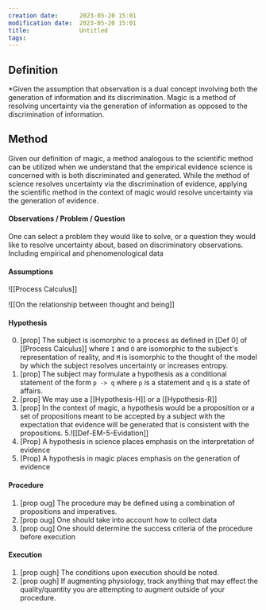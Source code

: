 ```yaml
---
creation date:		2023-05-20 15:01
modification date:	2023-05-20 15:01
title: 				Untitled
tags:
---
```

## Definition
*Given the assumption that observation is a dual concept involving both the generation of information and its discrimination. Magic is a method of resolving uncertainty via the generation of information as opposed to the discrimination of information.

## Method
Given our definition of magic, a method analogous to the scientific method can be utilized when we understand that the empirical evidence science is concerned with is both discriminated and generated. While the method of science resolves uncertainty via the discrimination of evidence, applying the scientific method in the context of magic would resolve uncertainty via the generation of evidence.

#### Observations / Problem / Question
One can select a problem they would like to solve, or a question they would like to resolve uncertainty about, based on discriminatory observations. Including empirical and phenomenological data

#### Assumptions
![[Process Calculus]]

![[On the relationship between thought and being]]

#### Hypothesis
0. [prop] The subject is isomorphic to a process as defined in [Def 0] of [[Process Calculus]] where `I` and `O` are isomorphic to the subject's representation of reality, and `M` is isomorphic to the thought of the model by which the subject resolves uncertainty or increases entropy.
1. [prop] The subject may formulate a hypothesis as a conditional statement of the form `p -> q`  where `p` is a statement and `q` is a state of affairs.
3. [prop] We may use a [[Hypothesis-H]] or a [[Hypothesis-R]]
4. [prop] In the context of magic, a hypothesis would be a proposition or a set of propositions meant to be accepted by a subject with the expectation that evidence will be generated that is consistent with the propositions.
5.![[Def-EM-5-Evidation]]
6. [Prop] A hypothesis in science places emphasis on the interpretation of evidence
7. [Prop] A hypothesis in magic places emphasis on the generation of evidence

#### Procedure
1. [prop oug] The procedure may be defined using a combination of propositions and imperatives.
2. [prop oug] One should take into account how to collect data 
3. [prop oug] One should determine the success criteria of the procedure before execution

#### Execution 
1. [prop ough] The conditions upon execution should be noted. 
2. [prop ough] If augmenting physiology, track anything that may effect the quality/quantity you are attempting to augment outside of your procedure.